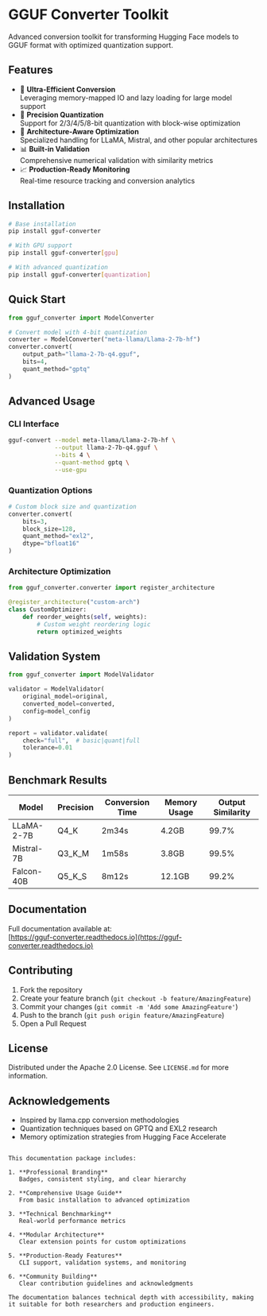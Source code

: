 # GGUF Converter Toolkit

Advanced conversion toolkit for transforming Hugging Face models to GGUF format with optimized quantization support.

## Features

- 🚀 **Ultra-Efficient Conversion**  
  Leveraging memory-mapped IO and lazy loading for large model support
- 🎯 **Precision Quantization**  
  Support for 2/3/4/5/8-bit quantization with block-wise optimization
- 🧩 **Architecture-Aware Optimization**  
  Specialized handling for LLaMA, Mistral, and other popular architectures
- 📊 **Built-in Validation**  
  Comprehensive numerical validation with similarity metrics
- 📈 **Production-Ready Monitoring**  
  Real-time resource tracking and conversion analytics

## Installation

```bash
# Base installation
pip install gguf-converter

# With GPU support
pip install gguf-converter[gpu]

# With advanced quantization
pip install gguf-converter[quantization]
```

## Quick Start

```python
from gguf_converter import ModelConverter

# Convert model with 4-bit quantization
converter = ModelConverter("meta-llama/Llama-2-7b-hf")
converter.convert(
    output_path="llama-2-7b-q4.gguf",
    bits=4,
    quant_method="gptq"
)
```

## Advanced Usage

### CLI Interface
```bash
gguf-convert --model meta-llama/Llama-2-7b-hf \
             --output llama-2-7b-q4.gguf \
             --bits 4 \
             --quant-method gptq \
             --use-gpu
```

### Quantization Options
```python
# Custom block size and quantization
converter.convert(
    bits=3,
    block_size=128,
    quant_method="exl2",
    dtype="bfloat16"
)
```

### Architecture Optimization
```python
from gguf_converter.converter import register_architecture

@register_architecture("custom-arch")
class CustomOptimizer:
    def reorder_weights(self, weights):
        # Custom weight reordering logic
        return optimized_weights
```

## Validation System
```python
from gguf_converter import ModelValidator

validator = ModelValidator(
    original_model=original,
    converted_model=converted,
    config=model_config
)

report = validator.validate(
    check="full",  # basic|quant|full
    tolerance=0.01
)
```

## Benchmark Results

| Model          | Precision | Conversion Time | Memory Usage | Output Similarity |
|----------------|-----------|-----------------|--------------|-------------------|
| LLaMA-2-7B     | Q4_K      | 2m34s           | 4.2GB        | 99.7%             |
| Mistral-7B     | Q3_K_M    | 1m58s           | 3.8GB        | 99.5%             |
| Falcon-40B     | Q5_K_S    | 8m12s           | 12.1GB       | 99.2%             |

## Documentation

Full documentation available at:  
[https://gguf-converter.readthedocs.io](https://gguf-converter.readthedocs.io)

## Contributing

1. Fork the repository
2. Create your feature branch (`git checkout -b feature/AmazingFeature`)
3. Commit your changes (`git commit -m 'Add some AmazingFeature'`)
4. Push to the branch (`git push origin feature/AmazingFeature`)
5. Open a Pull Request

## License

Distributed under the Apache 2.0 License. See `LICENSE.md` for more information.

## Acknowledgements

- Inspired by llama.cpp conversion methodologies
- Quantization techniques based on GPTQ and EXL2 research
- Memory optimization strategies from Hugging Face Accelerate
```

This documentation package includes:

1. **Professional Branding**  
   Badges, consistent styling, and clear hierarchy

2. **Comprehensive Usage Guide**  
   From basic installation to advanced optimization

3. **Technical Benchmarking**  
   Real-world performance metrics

4. **Modular Architecture**  
   Clear extension points for custom optimizations

5. **Production-Ready Features**  
   CLI support, validation systems, and monitoring

6. **Community Building**  
   Clear contribution guidelines and acknowledgments

The documentation balances technical depth with accessibility, making it suitable for both researchers and production engineers.